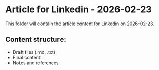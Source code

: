 # Article for Linkedin - 2026-02-23

This folder will contain the article content for Linkedin on 2026-02-23.

## Content structure:
- Draft files (.md, .txt)
- Final content
- Notes and references
